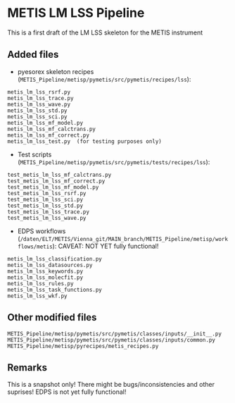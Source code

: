 # METIS LM LSS Pipeline
This is a first draft of the LM LSS skeleton for the METIS instrument

## Added files

- pyesorex skeleton recipes (`METIS_Pipeline/metisp/pymetis/src/pymetis/recipes/lss`):
```
metis_lm_lss_rsrf.py
metis_lm_lss_trace.py
metis_lm_lss_wave.py
metis_lm_lss_std.py
metis_lm_lss_sci.py
metis_lm_lss_mf_model.py
metis_lm_lss_mf_calctrans.py
metis_lm_lss_mf_correct.py
metis_lm_lss_test.py  (for testing purposes only)
```

- Test scripts (`METIS_Pipeline/metisp/pymetis/src/pymetis/tests/recipes/lss`):

```
test_metis_lm_lss_mf_calctrans.py
test_metis_lm_lss_mf_correct.py
test_metis_lm_lss_mf_model.py
test_metis_lm_lss_rsrf.py
test_metis_lm_lss_sci.py
test_metis_lm_lss_std.py
test_metis_lm_lss_trace.py
test_metis_lm_lss_wave.py

```

- EDPS workflows (`/daten/ELT/METIS/Vienna_git/MAIN_branch/METIS_Pipeline/metisp/workflows/metis`):
CAVEAT: NOT YET fully functional!
```
metis_lm_lss_classification.py
metis_lm_lss_datasources.py
metis_lm_lss_keywords.py
metis_lm_lss_molecfit.py
metis_lm_lss_rules.py
metis_lm_lss_task_functions.py
metis_lm_lss_wkf.py
```

## Other modified files
```
METIS_Pipeline/metisp/pymetis/src/pymetis/classes/inputs/__init__.py
METIS_Pipeline/metisp/pymetis/src/pymetis/classes/inputs/common.py
METIS_Pipeline/metisp/pyrecipes/metis_recipes.py
```

## Remarks
This is a snapshot only! There might be bugs/inconsistencies and other suprises!
EDPS is not yet fully functional!

